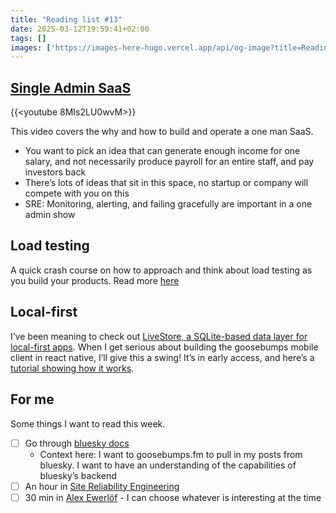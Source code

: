 ```yaml
---
title: "Reading list #13"
date: 2025-03-12T19:59:41+02:00
tags: []
images: ['https://images-here-hugo.vercel.app/api/og-image?title=Reading+list+%2313']
---
```


## [Single Admin SaaS](https://www.youtube.com/watch?v=8MIs2LU0wvM)
{{<youtube 8MIs2LU0wvM>}}

This video covers the why and how to build and operate a one man SaaS.

- You want to pick an idea that can generate enough income for one salary, and not necessarily produce payroll for an entire staff, and pay investors back
- There’s lots of ideas that sit in this space, no startup or company will compete with you on this
- SRE: Monitoring, alerting, and failing gracefully are important in a one admin show

## Load testing
A quick crash course on how to approach and think about load testing as you build your products. Read more [here](https://guidefari.com/load-testing)

## Local-first
I’ve been meaning to check out [LiveStore, a SQLite-based data layer for local-first apps](https://expo.dev/blog/local-first-application-development-with-livestore). When I get serious about building the goosebumps mobile client in react native, I’ll give this a swing! It’s in early access, and here’s a [tutorial showing how it works](https://www.youtube.com/watch?v=zQIhJqYU1Qw).

## For me
Some things I want to read this week.
- [ ] Go through [bluesky docs](https://docs.bsky.app/docs/get-started)
  - Context here: I want to goosebumps.fm to pull in my posts from bluesky. I want to have an understanding of the capabilities of bluesky’s backend
- [ ] An hour in [Site Reliability Engineering](https://www.oreilly.com/library/view/site-reliability-engineering/9781491929117/)
- [ ] 30 min in [Alex Ewerlöf](https://blog.alexewerlof.com/) - I can choose whatever is interesting at the time